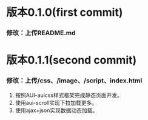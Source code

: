# 版本0.1.0(first commit)

### 修改：上传README.md





# 版本0.1.1(second commit)

### 修改：上传/css、/image、/script、index.html

1. 按照AUI-auicss样式框架完成静态页面开发。
2. 使用aui-scroll实现下拉加载更多。
3. 使用ajax+json实现数据动态加载。